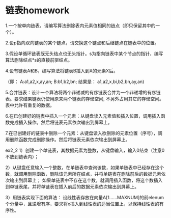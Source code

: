 # 链表homework

1.一个按单向链表，请编写算法删除表内元素值相同的链点（即只保留其中的一个）。

2.设p指向双向链表的某个链点，请交换这个链点和后继链点在链表中的位置。

3.假设单循环链表既无头结点也无头指针。s为指向链表中某个节点的指针，编写算法删除结点*s的直接前驱结点。

4.设有链表A和B，编写算法将链表B插入到A的元素X后。

（即：     A:a1,a2,x,ay,an; B:b1,b2,bn; 
  结果是： a1,a2,x,bi,b2,bn,ay,an)
  
5.合并链表：设计一个算法将两个非递减的有序链表合并为一个非递增的有序链表。要求结果链表仍使用原来两个链表的存储空间, 不另外占用其它的存储空间。表中允许有重复的数据。

6.在已创建好的链表中插入一个元素：从键盘读入元素值和插入位置，调用插入函数完成插入操作。然后将链表元素依次输出到屏幕上。

7.在已创建好的链表中删除一个元素：从键盘读入欲删除的元素位置（序号），调用删除函数完成删除操作。然后将链表元素依次输出到屏幕上。

ex2_2
 1）创建一个单链表，其数据元素为整数，从键盘输入，输入0结束（注意0不放到链表内）；
 
 2）从键盘任意输入一个整数，在单链表中查询该数，如果单链表中已经存在这个数，就调用删除函数，删除该元素所在结点，并将单链表在删除前后的数据元素依次输出到屏幕上；
   如果单链表中不存在这个数，就调用插入函数，将这个数插入到单链表尾，并将单链表在插入前后的数据元素依次输出到屏幕上。 
   
3）用链表实现下面的算法：
      设线性表存放在向量A[1……MAXNUM]的前elenum个分量中，且递增有序，要求将x插入到线性表的适当位置上，以保持线性表的有序性。
